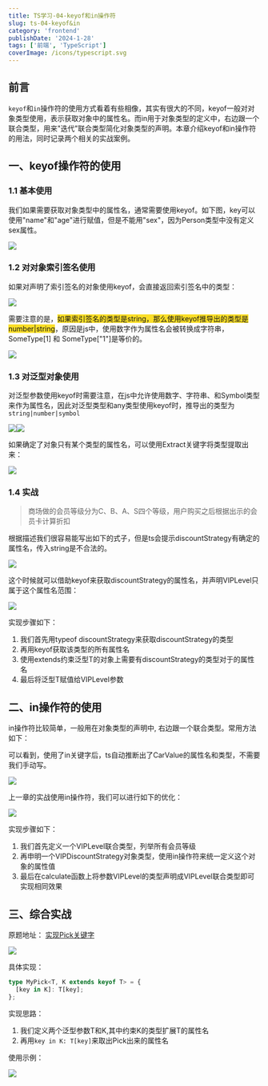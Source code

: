 ```yaml
---
title: TS学习-04-keyof和in操作符
slug: ts-04-keyof&in
category: 'frontend'
publishDate: '2024-1-28'
tags: ['前端', 'TypeScript']
coverImage: /icons/typescript.svg
---
```


## 前言

`keyof`和`in`操作符的使用方式看着有些相像，其实有很大的不同，keyof一般对对象类型使用，表示获取对象中的属性名。而in用于对象类型的定义中，右边跟一个联合类型，用来"迭代"联合类型简化对象类型的声明。本章介绍keyof和in操作符的用法，同时记录两个相关的实战案例。

## 一、keyof操作符的使用

### 1.1 基本使用

我们如果需要获取对象类型中的属性名，通常需要使用keyof。如下图，key可以使用"name"和"age"进行赋值，但是不能用"sex"，因为Person类型中没有定义sex属性。

![](/blog/ts/0-ts-04-keyof-in.png)

### 1.2 对对象索引签名使用

如果对声明了索引签名的对象使用keyof，会直接返回索引签名中的类型：

![](/blog/ts/1-ts-04-keyof-in.png)

需要注意的是，<font style="background-color:#FBDE28;">如果索引签名的类型是string，那么使用keyof推导出的类型是number|string</font>，原因是js中，使用数字作为属性名会被转换成字符串，SomeType[1] 和 SomeType["1"]是等价的。

![](/blog/ts/2-ts-04-keyof-in.png)

### 1.3 对泛型对象使用

对泛型参数使用keyof时需要注意，在js中允许使用数字、字符串、和Symbol类型来作为属性名，因此对泛型类型和any类型使用keyof时，推导出的类型为`string|number|symbol`

![](/blog/ts/3-ts-04-keyof-in.png)![](/blog/ts/4-ts-04-keyof-in.png)

如果确定了对象只有某个类型的属性名，可以使用Extract关键字将类型提取出来：

![](/blog/ts/5-ts-04-keyof-in.png)

### 1.4 实战

> 商场做的会员等级分为C、B、A、S四个等级，用户购买之后根据出示的会员卡计算折扣

根据描述我们很容易能写出如下的式子，但是ts会提示discountStrategy有确定的属性名，传入string是不合法的。

![](/blog/ts/6-ts-04-keyof-in.png)

这个时候就可以借助keyof来获取discountStrategy的属性名，并声明VIPLevel只属于这个属性名范围：

![](/blog/ts/7-ts-04-keyof-in.png)

实现步骤如下：

1. 我们首先用typeof discountStrategy来获取discountStrategy的类型
2. 再用keyof获取该类型的所有属性名
3. 使用extends约束泛型T的对象上需要有discountStrategy的类型对于的属性名
4. 最后将泛型T赋值给VIPLevel参数

## 二、in操作符的使用

in操作符比较简单，一般用在对象类型的声明中, 右边跟一个联合类型。常用方法如下：

可以看到，使用了in关键字后，ts自动推断出了CarValue的属性名和类型，不需要我们手动写。

![](/blog/ts/8-ts-04-keyof-in.png)

上一章的实战使用in操作符，我们可以进行如下的优化：

![](/blog/ts/9-ts-04-keyof-in.png)

实现步骤如下：

1. 我们首先定义一个VIPLevel联合类型，列举所有会员等级
2. 再申明一个VIPDiscountStrategy对象类型，使用in操作符来统一定义这个对象的属性值
3. 最后在calculate函数上将参数VIPLevel的类型声明成VIPLevel联合类型即可实现相同效果

## 三、综合实战

原题地址： [实现Pick关键字](https://github.com/type-challenges/type-challenges/blob/main/questions/00004-easy-pick/README.zh-CN.md)

![](/blog/ts/10-ts-04-keyof-in.png)

具体实现：

```typescript
type MyPick<T, K extends keyof T> = {
  [key in K]: T[key];
};
```

实现思路：

1. 我们定义两个泛型参数T和K,其中约束K的类型扩展T的属性名
2. 再用`key in K: T[key]`来取出Pick出来的属性名

使用示例：

![](/blog/ts/11-ts-04-keyof-in.png)
